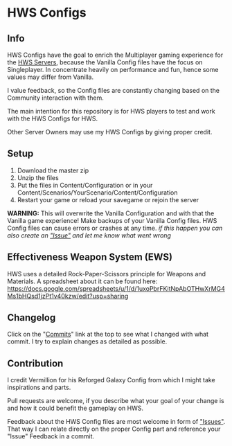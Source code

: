 # HWS Configs

## Info

HWS Configs have the goal to enrich the Multiplayer gaming experience for the [HWS Servers](https://empyrion-homeworld.net), because the Vanilla Config files have the focus on Singleplayer. 
In concentrate heavily on performance and fun, hence some values may differ from Vanilla.

I value feedback, so the Config files are constantly changing based on the Community interaction with them.

The main intention for this repository is for HWS players to test and work with the HWS Configs for HWS.

Other Server Owners may use my HWS Configs by giving proper credit.

## Setup

1. Download the master zip
2. Unzip the files
3. Put the files in Content/Configuration or in your Content/Scenarios/YourScenario/Content/Configuration
4. Restart your game or reload your savegame or rejoin the server

**WARNING:** This will overwrite the Vanilla Configuration and with that the Vanilla game experience! Make backups of your Vanilla Config files.
HWS Config files can cause errors or crashes at any time.
*if this happen you can also create an ["Issue"](https://github.com/B-iggy/HWS-Configs/issues) and let me know what went wrong*

## Effectiveness Weapon System (EWS)

HWS uses a detailed Rock-Paper-Scissors principle for Weapons and Materials. A spreadsheet about it can be found here:
https://docs.google.com/spreadsheets/u/1/d/1uxoPbrFKitNpAbOTHwXrMG4Ms1bHQsd1jzPt1v40kzw/edit?usp=sharing


## Changelog

Click on the "[Commits](https://github.com/B-iggy/HWS-Configs/commits/master)" link at the top to see what I changed with what commit. I try to explain changes as detailed as possible.

## Contribution

I credit Vermillion for his Reforged Galaxy Config from which I might take inspirations and parts.

Pull requests are welcome, if you describe what your goal of your change is and how it could benefit the gameplay on HWS.

Feedback about the HWS Config files are most welcome in form of ["Issues"](https://github.com/B-iggy/HWS-Configs/issues). That way I can relate directly on the proper Config part and reference your "Issue" Feedback in a commit.